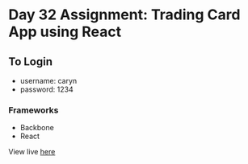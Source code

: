 # Day 32 Assignment: Trading Card App using React

## **To Login**
 - username: caryn
 - password: 1234

 ### Frameworks
 - Backbone
 - React

 View live [here](https://carynligon.github.io/TradingCards/)
